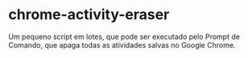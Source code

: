 # chrome-activity-eraser
Um pequeno script em lotes, que pode ser executado pelo Prompt de Comando, que apaga todas as atividades salvas no Google Chrome.
